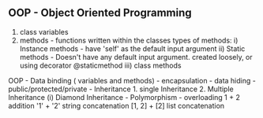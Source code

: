 ## OOP - Object Oriented Programming

1.  class variables
2.  methods - functions written within the classes
    types of methods:
    i) Instance methods - have 'self' as the default input argument
    ii) Static methods - Doesn't have any default input argument.
    created loosely, or using decorator @staticmethod
    iii) class methods

OOP - Data binding ( variables and methods) - encapsulation - data hiding - public/protected/private - Inheritance 1. single Inheritance 2. Multiple Inheritance
(i) Diamond Inheritance - Polymorphism - overloading
1 + 2 addition
'1' + '2' string concatenation
[1, 2] + [2] list concatenation
